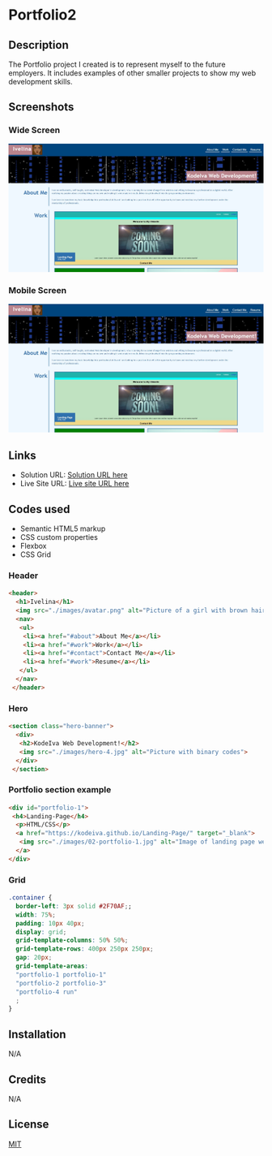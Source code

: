 # Portfolio2

## Description
The Portfolio project I created is to represent myself to the future employers. It includes examples of other smaller projects to show my web development skills. 


## Screenshots

### Wide Screen

![](./images/screenshot1.jpg)

### Mobile Screen

![](./images/screenshot1.jpg)


## Links

- Solution URL: [Solution URL here](https://kodeiva.github.io/Counter/)
- Live Site URL: [Live site URL here](https://https://github.com/KodeIva)


## Codes used

- Semantic HTML5 markup
- CSS custom properties
- Flexbox
- CSS Grid

### Header
```html
<header>
  <h1>Ivelina</h1>
  <img src="./images/avatar.png" alt="Picture of a girl with brown hair ">
  <nav>
   <ul>
    <li><a href="#about">About Me</a></li>
    <li><a href="#work">Work</a></li>
    <li><a href="#contact">Contact Me</a></li>
    <li><a href="#work">Resume</a></li>
   </ul>
  </nav>
 </header>
```
### Hero
```html
<section class="hero-banner">
  <div>
   <h2>KodeIva Web Development!</h2>
   <img src="./images/hero-4.jpg" alt="Picture with binary codes">
  </div>
 </section>
```

### Portfolio section example
```html
<div id="portfolio-1">
 <h4>Landing-Page</h4>
  <p>HTML/CSS</p>
  <a href="https://kodeiva.github.io/Landing-Page/" target="_blank">
   <img src="./images/02-portfolio-1.jpg" alt="Image of landing page website"/>
  </a>
</div>
```

### Grid
```css
.container {
  border-left: 3px solid #2F70AF;;
  width: 75%;
  padding: 10px 40px;
  display: grid;
  grid-template-columns: 50% 50%;
  grid-template-rows: 400px 250px 250px;
  gap: 20px;
  grid-template-areas:
  "portfolio-1 portfolio-1"
  "portfolio-2 portfolio-3"
  "portfolio-4 run"
  ;
}
```

## Installation

 N/A


## Credits

N/A


## License
[MIT](https://choosealicense.com/licenses/mit/)
